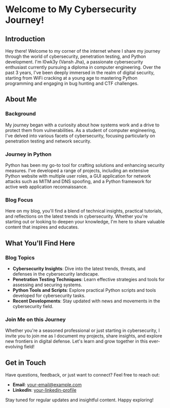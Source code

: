 # Welcome to My Cybersecurity Journey!

## Introduction

Hey there! Welcome to my corner of the internet where I share my journey through the world of cybersecurity, penetration testing, and Python development. I'm l0wk3y (Vansh Jha), a passionate cybersecurity enthusiast currently pursuing a diploma in computer engineering. Over the past 3 years, I've been deeply immersed in the realm of digital security, starting from WiFi cracking at a young age to mastering Python programming and engaging in bug hunting and CTF challenges.

## About Me

### Background

My journey began with a curiosity about how systems work and a drive to protect them from vulnerabilities. As a student of computer engineering, I've delved into various facets of cybersecurity, focusing particularly on penetration testing and network security.

### Journey in Python

Python has been my go-to tool for crafting solutions and enhancing security measures. I've developed a range of projects, including an extensive Python website with multiple user roles, a GUI application for network attacks such as MITM and DNS spoofing, and a Python framework for active web application reconnaissance.

### Blog Focus

Here on my blog, you'll find a blend of technical insights, practical tutorials, and reflections on the latest trends in cybersecurity. Whether you're starting out or looking to deepen your knowledge, I'm here to share valuable content that inspires and educates.

## What You'll Find Here

### Blog Topics

- **Cybersecurity Insights**: Dive into the latest trends, threats, and defenses in the cybersecurity landscape.
- **Penetration Testing Techniques**: Learn effective strategies and tools for assessing and securing systems.
- **Python Tools and Scripts**: Explore practical Python scripts and tools developed for cybersecurity tasks.
- **Recent Developments**: Stay updated with news and movements in the cybersecurity field.

### Join Me on this Journey

Whether you're a seasoned professional or just starting in cybersecurity, I invite you to join me as I document my projects, share insights, and explore new frontiers in digital defense. Let's learn and grow together in this ever-evolving field!

## Get in Touch

Have questions, feedback, or just want to connect? Feel free to reach out:

- **Email**: [your-email@example.com](mailto:your-email@example.com)
- **LinkedIn**: [your-linkedin-profile](https://linkedin.com/in/your-profile)

Stay tuned for regular updates and insightful content. Happy exploring!
